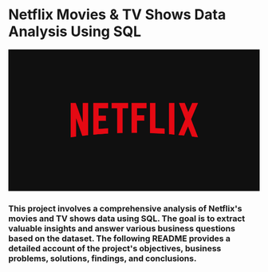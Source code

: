 # Netflix Movies & TV Shows Data Analysis Using SQL
![Netflix Logo](https://github.com/NandhuKrisz/netflix_sql_project/blob/main/netflix_logo.jpg)

### This project involves a comprehensive analysis of Netflix's movies and TV shows data using SQL. The goal is to extract valuable insights and answer various business questions based on the dataset. The following README provides a detailed account of the project's objectives, business problems, solutions, findings, and conclusions.
